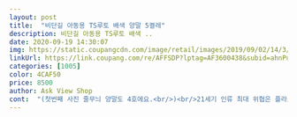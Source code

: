 ```yaml
---
layout: post 
title:  "비단길 아동용 TS루토 배색 양말 5켤레" 
description: 비단길 아동용 TS루토 배색 ..
date: 2020-09-19 14:30:07 
img: https://static.coupangcdn.com/image/retail/images/2019/09/02/14/3/1330a9ad-06c6-4a64-a1d7-699eaa9e4235.jpg 
linkUrl: https://link.coupang.com/re/AFFSDP?lptag=AF3600438&subid=ahnPublicAsk&pageKey=294182758&itemId=928341892&vendorItemId=5305131902&traceid=V0-113-998ce53496620d71 
categories: [1005] 
color: 4CAF50 
price: 8500 
author: Ask View Shop 
cont:  "(첫번째 사진 줄무늬 양말도 4호에요.<br/>)<br/>21세기 인류 최대 위협은 플라스틱이라고 생각하는 1인입니다.<br/><br/>3호가 작아서 샀는데 작아서 좀 그러네요.<br/><br/>4호 다른 다자인으로 2개샀는데 사이즈 차이가 많이 나네요.<br/><br/>4호라는데 작은것같아요.<br/><br/>4호를 주문했는데 아주 잘 맞습니다.<br/> 크지도 작지도 않습니다.<br/> 양말은 신축성이 있으니 1년정도는 무난히 신을 수 있다고 생각합니다.<br/><br/>5켤레가 들어있고 품질이 아주 좋습니다.<br/> 겨울에 신기에 적합하게 두껍고 너무 답답하지 않을 정도로 두께감이 있습니다.<br/><br/>7세.<br/> 만으로는 6세 남아입니다.<br/><br/>그냥 비닐 큰것에 한번만 넣어도 충분하지 않을까 생각합니다.<br/><br/>다른건 다 괜찮은데 요것만 불량이네요<br/>다만... <br/>.<br/><br/>몇번만 신으면 금새 구멍 나겠어요ㅠ<br/>모두들 건강하세요.<br/><br/>모양도 예쁘고 아이도 만족합니다.<br/><br/>물론 받는 분들이 한벌 한벌 별도 포장된 것을 더 깔끔하다고 생각할 수 있지만, 모두가 조금씩 노력해야하지 않을까 합니다.<br/><br/>불량 조금만 더 신경 써주셨으면 합니다<br/>신발은 운동화 170을 신습니다.<br/><br/>양말5켤레를 각각 비닐 포장하시고 그것을 다시 큰 비닐로 포장하시고 그것을 다시 쿠팡에서 배송용 비닐에 넣어서 배송을 하셨는데요,<br/>어린이집에 보내려고 여유분 구매했어요<br/>어차피 여유분으로 주문한거라 반품안하고 쓰긴 쓸건데요<br/>작년에 구입했던 3호랑 크기가 동일한 크기거보니 작게나온듯 해요<br/>지구의 환경을 위해서... <br/> 비닐 포장지를 좀 줄여주시는 것이 어떨까 하는 바램이 있습니다.<br/><br/>참고로 지금 발사이즈 16cm입니다.<br/><br/>" 
---
```

